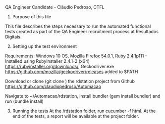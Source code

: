 QA Engineer Candidate - Cláudio Pedroso, CTFL

1. Purpose of this file

  This file describes the steps necessary to run the automated functional tests created as part of the QA Engineer recruitment process at Resultados Digitais.

2. Setting up the test environment

  Requirements:
  Windows 10 OS,
  Mozilla Firefox 54.0.1,
  Ruby 2.4.1p111 - Installed using RubyInstaller 2.4.1-2 (x64) <https://rubyinstaller.org/downloads/>,
  Geckodriver.exe <https://github.com/mozilla/geckodriver/releases> added to $PATH

  Download  or clone (git clone <url>) the rdstation project from Github <https://github.com/claudiopedroso/Automacao>

  Navigate to ~/Automacao/rdstation, install bundler (gem install bundler) and run (bundle install)

3. Running the tests
  At the /rdstation folder, run cucumber -f html. At the end of the tests, a report will be available at the project folder.
